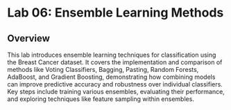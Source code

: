
# Lab 06: Ensemble Learning Methods

## Overview

This lab introduces ensemble learning techniques for classification using the Breast Cancer dataset. It covers the implementation and comparison of methods like Voting Classifiers, Bagging, Pasting, Random Forests, AdaBoost, and Gradient Boosting, demonstrating how combining models can improve predictive accuracy and robustness over individual classifiers. Key steps include training various ensembles, evaluating their performance, and exploring techniques like feature sampling within ensembles.
